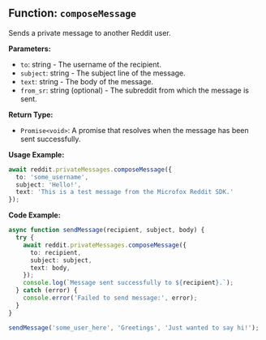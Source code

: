 ## Function: `composeMessage`

Sends a private message to another Reddit user.

**Parameters:**

- `to`: string - The username of the recipient.
- `subject`: string - The subject line of the message.
- `text`: string - The body of the message.
- `from_sr`: string (optional) - The subreddit from which the message is sent.

**Return Type:**

- `Promise<void>`: A promise that resolves when the message has been sent successfully.

**Usage Example:**

```typescript
await reddit.privateMessages.composeMessage({
  to: 'some_username',
  subject: 'Hello!',
  text: 'This is a test message from the Microfox Reddit SDK.'
});
```

**Code Example:**

```typescript
async function sendMessage(recipient, subject, body) {
  try {
    await reddit.privateMessages.composeMessage({
      to: recipient,
      subject: subject,
      text: body,
    });
    console.log(`Message sent successfully to ${recipient}.`);
  } catch (error) {
    console.error('Failed to send message:', error);
  }
}

sendMessage('some_user_here', 'Greetings', 'Just wanted to say hi!');
```  
